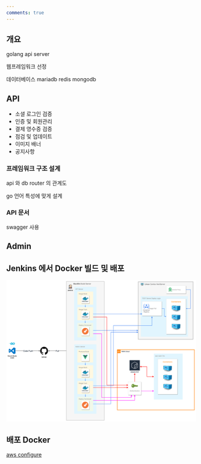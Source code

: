 ```yaml
---
comments: true
---
```


## 개요

golang api server

웹프레임워크 선정

데이터베이스 mariadb redis mongodb

## API

* 소셜 로그인 검증
* 인증 및 회원관리
* 결제 영수증 검증
* 점검 및 업데이트
* 이미지 배너
* 공지사항

### 프레임워크 구조 설계

api 와 db router 의 관계도

go 언어 특성에 맞게 설계

### API 문서

swagger 사용

## Admin

## Jenkins 에서 Docker 빌드 및 배포

![ServerArchitecture](../img/ServerArchitecture.png)

## 배포 Docker

[aws configure](https://docs.aws.amazon.com/ko_kr/cli/latest/userguide/cli-configure-files.html)